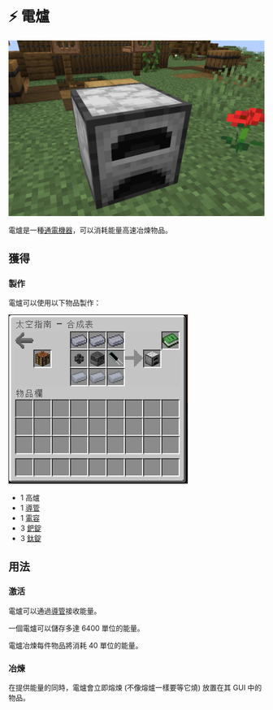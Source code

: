 # ⚡ 電爐

![](<../.gitbook/assets/image (231) (1).png>)

電爐是一種[通電機器](../space/energy-systems.md)，可以消耗能量高速冶煉物品。

## 獲得

### 製作

電爐可以使用以下物品製作：

![](<../.gitbook/assets/image (228).png>)

* 1 高爐
* 1 [導管](Conduit.md)
* 1 [電容](Capacitor.md)
* 3 [鈀錠](palladium-ingot.md)
* 3 [鈦錠](titanium-ingot.md)

## 用法

### 激活

電爐可以通過[導管](Conduit.md)接收能量。

一個電爐可以儲存多達 6400 單位的能量。

電爐冶煉每件物品將消耗 40 單位的能量。

### 冶煉

在提供能量的同時，電爐會立即熔煉 (不像熔爐一樣要等它燒) 放置在其 GUI 中的物品。
